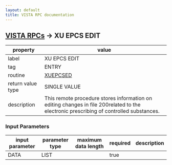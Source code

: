 ```yaml
---
layout: default
title: VISTA RPC documentation
---
```




## [VISTA RPCs](TableOfContent.md) &#8594; XU EPCS EDIT 

 property | value 
--- | --- 
 label | XU EPCS EDIT
 tag | ENTRY
 routine | [XUEPCSED](http://code.osehra.org/dox/Routine_XUEPCSED_source.html)
 return value type | SINGLE VALUE
 description | This remote procedure stores information on editing changes in file 200related to the electronic prescribing of controlled substances.

### Input Parameters

| input parameter | parameter type | maximum data length | required | description | 
| --- | --- | --- | --- | --- | 
| DATA | LIST |  | true |  | 